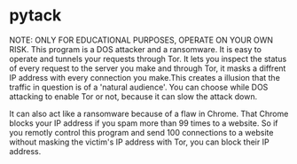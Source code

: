 # pytack
NOTE: ONLY FOR EDUCATIONAL PURPOSES, OPERATE ON YOUR OWN RISK. This program is a DOS attacker and a ransomware. It is easy to operate and tunnels your requests through Tor. It lets you inspect the status of every request to the server you make and through Tor, it masks a diffrent IP address with every connection you make.This creates a illusion that the traffic in question is of a 'natural audience'. You can choose while DOS attacking to enable Tor or not, because it can slow the attack down.

It can also act like a ransomware because of a flaw in Chrome. That Chrome blocks your IP address if you spam more than 99 times to a website. So if you remotly control this program and send 100 connections to a website without masking the victim's IP address with Tor, you can block their IP address. 
